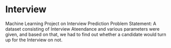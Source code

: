 # Interview
Machine Learning Project on Interview Prediction
Problem Statement: A dataset consisting of Interview Ateendance and various parameters were given, and based on that, we had to find out whether a candidate would turn up for the Interview on not.
